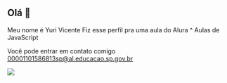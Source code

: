 ## Olá 🦐

Meu nome é Yuri Vicente
Fiz esse perfil pra uma aula do Alura
^ Aulas de JavaScript

Você pode entrar em contato comigo 
00001101586813sp@al.educacao.sp.gov.br

![](https://tenor.com/pt-BR/view/gojo-satoru-jujutsu-kaisen-gif-19354838)
